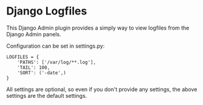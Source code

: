 # Django Logfiles

This Django Admin plugin provides a simply way to view logfiles from the Django Admin
panels. 

Configuration can be set in settings.py:

```
LOGFILES = {
    'PATHS': ['/var/log/**.log'],
    'TAIL': 100,
    'SORT': ('-date',)
}
```

All settings are optional, so even if you don't provide any settings, the above settings are
the default settings.
